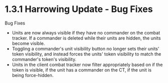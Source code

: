 # 1.3.1 Harrowing Update - Bug Fixes

Bug Fixes

* Units are now always visible if they have no commander on the combat tracker. If a commander is deleted while their units are hidden, the units become visible.
* Toggling a commander's unit visibility button no longer sets their units' token visibility, and instead forces the units' token visibility to match the commander's token's visibility.
* Units in the client combat tracker now filter appropriately based on if the token is visible, if the unit has a commander on the CT, if the unit is being force-hidden.
